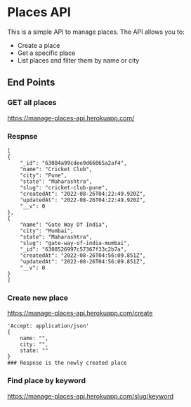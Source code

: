# Places API

This is a simple API to manage places. The API allows you to: 
- Create a place
- Get a specific place
- List places and filter them by name or city


## End Points

### GET all places
https://manage-places-api.herokuapp.com/

### Respnse
```
[
{
    "_id": "63084a99cdee9d66065a2af4",
    "name": "Cricket Club",
    "city": "Pune",
    "state": "Maharashtra",
    "slug": "cricket-club-pune",
    "createdAt": "2022-08-26T04:22:49.920Z",
    "updatedAt": "2022-08-26T04:22:49.920Z",
    "__v": 0
},
{
    "name": "Gate Way Of India",
    "city": "Mumbai",
    "state": "Maharashtra",
    "slug": "gate-way-of-india-mumbai",
    "_id": "6308526997c57367f33c2b7a",
    "createdAt": "2022-08-26T04:56:09.851Z",
    "updatedAt": "2022-08-26T04:56:09.851Z",
    "__v": 0
}
]
```

### Create new place
https://manage-places-api.herokuapp.com/create
```
'Accept: application/json'
{
    name: "",
    city: "",
    state: ""
}
### Respnse is the newly created place
```

### Find place by keyword
https://manage-places-api.herokuapp.com/slug/keyword

